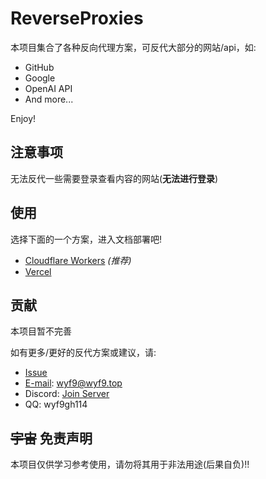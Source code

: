 # ReverseProxies

本项目集合了各种反向代理方案，可反代大部分的网站/api，如:

- GitHub
- Google
- OpenAI API
- And more...

Enjoy!

## 注意事项

无法反代一些需要登录查看内容的网站(**无法进行登录**)

## 使用

选择下面的一个方案，进入文档部署吧!

- [Cloudflare Workers](/doc/cfworker.md) *(推荐)*
- [Vercel](/doc/vercel.md)

## 贡献

本项目暂不完善

如有更多/更好的反代方案或建议，请:

- [Issue](https://github.com/wyf9/reverse-proxies/issues/new)
- [E-mail](mailto:wyf9@wyf9.top): wyf9@wyf9.top
- Discord: [Join Server](https://discord.gg/J4cXKKctcP)
- QQ: wyf9gh114

## ~~宇宙~~ 免责声明

本项目仅供学习参考使用，请勿将其用于非法用途(后果自负)!!